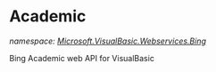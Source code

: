 ﻿# Academic
_namespace: [Microsoft.VisualBasic.Webservices.Bing](./index.md)_

Bing Academic web API for VisualBasic




